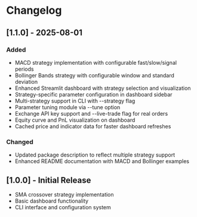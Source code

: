 # Changelog

## [1.1.0] - 2025-08-01

### Added
- MACD strategy implementation with configurable fast/slow/signal periods
- Bollinger Bands strategy with configurable window and standard deviation
- Enhanced Streamlit dashboard with strategy selection and visualization
- Strategy-specific parameter configuration in dashboard sidebar
- Multi-strategy support in CLI with --strategy flag
- Parameter tuning module via --tune option
- Exchange API key support and --live-trade flag for real orders
- Equity curve and PnL visualization on dashboard
- Cached price and indicator data for faster dashboard refreshes

### Changed
- Updated package description to reflect multiple strategy support
- Enhanced README documentation with MACD and Bollinger examples

## [1.0.0] - Initial Release
- SMA crossover strategy implementation
- Basic dashboard functionality
- CLI interface and configuration system
